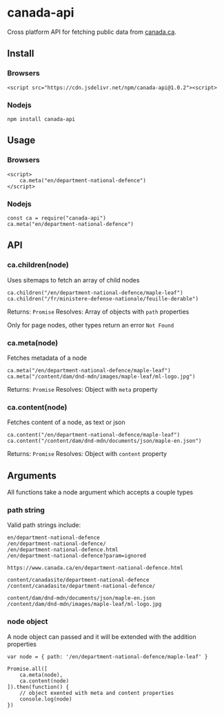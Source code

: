 # canada-api

Cross platform API for fetching public data from [canada.ca](https://www.canada.ca).

## Install
### Browsers

    <script src="https://cdn.jsdelivr.net/npm/canada-api@1.0.2"><script>

### Nodejs

    npm install canada-api

## Usage
### Browsers

    <script>
        ca.meta("en/department-national-defence")
    </script>

### Nodejs

    const ca = require("canada-api")
    ca.meta("en/department-national-defence")

## API
### ca.children(node)

Uses sitemaps to fetch an array of child nodes

    ca.children("/en/department-national-defence/maple-leaf")
    ca.children("/fr/ministere-defense-nationale/feuille-derable")

Returns: `Promise` Resolves: Array of objects with `path` properties

Only for page nodes, other types return an error `Not Found`

### ca.meta(node)

Fetches metadata of a node

    ca.meta("/en/department-national-defence/maple-leaf")
    ca.meta("/content/dam/dnd-mdn/images/maple-leaf/ml-logo.jpg")

Returns: `Promise` Resolves: Object with `meta` property

### ca.content(node)

Fetches content of a node, as text or json

    ca.content("/en/department-national-defence/maple-leaf")
    ca.content("/content/dam/dnd-mdn/documents/json/maple-en.json")

Returns: `Promise` Resolves: Object with `content` property

## Arguments

All functions take a node argument which accepts a couple types

### path string

Valid path strings include:

    en/department-national-defence
    /en/department-national-defence/
    /en/department-national-defence.html
    /en/department-national-defence?param=ignored
    
    https://www.canada.ca/en/department-national-defence.html

    content/canadasite/department-national-defence
    /content/canadasite/department-national-defence/

    content/dam/dnd-mdn/documents/json/maple-en.json
    /content/dam/dnd-mdn/images/maple-leaf/ml-logo.jpg

### node object

A node object can passed and it will be extended with the addition properties

    var node = { path: '/en/department-national-defence/maple-leaf' }

    Promise.all([
        ca.meta(node),
        ca.content(node)
    ]).then(function() {
        // object exented with meta and content properties
        console.log(node)
    })

